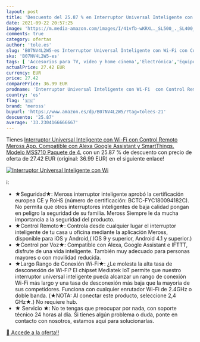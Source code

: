 ```yaml
---
layout: post
title: 'Descuento del 25.87 % en Interruptor Universal Inteligente con Wi'
date: 2021-09-22 20:57:25
image: 'https://m.media-amazon.com/images/I/41vfb-wKRXL._SL500_._SL400_.jpg'
comments: true
category: ofertas
author: 'tole.es'
slug: 'B07NV4L2W5-es Interruptor Universal Inteligente con Wi-Fi con Control...'
sku: 'B07NV4L2W5-es'
tags: [ 'Accesorios para TV, vídeo y home cinema','Electrónica','Equipos por satélite','Switch para equipos por satélite','TV, vídeo y home cinema','alexa','meross', ]
actualPrice: 27.42 EUR
currency: EUR
price: 27.42
comparePrice: 36.99 EUR
prodname: 'Interruptor Universal Inteligente con Wi-Fi  con Control Remoto Meross App. Compatible con Alexa  Google Assistant y SmartThings. Modelo MSS710  Paquete de 4.'
country: 'es'
flag: '🇪🇸'
brand: 'meross'
buyurl: 'https://www.amazon.es/dp/B07NV4L2W5/?tag=tolees-21'
descuento: '25.87'
average: '33.2304166666667'
---
```


Tienes [Interruptor Universal Inteligente con Wi-Fi  con Control Remoto Meross App. Compatible con Alexa  Google Assistant y SmartThings. Modelo MSS710  Paquete de 4.](https://www.amazon.es/dp/B07NV4L2W5/?tag=tolees-21) con un 25.87 % de descuento con precio de oferta de 27.42 EUR (original: 36.99 EUR) en el siguiente enlace!

[![Interruptor Universal Inteligente con Wi](https://m.media-amazon.com/images/I/41vfb-wKRXL._SL500_._SL400_.jpg)](https://www.amazon.es/dp/B07NV4L2W5/?tag=tolees-21)

ℹ️:

- ★Seguridad★: Meross interruptor inteligente aprobó la certificación europea CE y RoHS (número de certificación: BCTC-FYC180094182C). No permita que otros interruptores inteligentes de baja calidad pongan en peligro la seguridad de su familia. Meross Siempre le da mucha importancia a la seguridad del producto.
- ★Control Remoto★: Controla desde cualquier lugar el interruptor inteligente de tu casa u oficina mediante la aplicación Meross, disponible para iOS y Android,( IOS 9 y superior, Android 4.1 y superior.)
- ★Control por Voz★: Compatible con Alexa, Google Assistant e IFTTT, disfrute de una vida inteligente. También muy adecuado para personas mayores o con movilidad reducida.
- ★Largo Rango de Conexión Wi-Fi★: ¿Le molesta la alta tasa de desconexión de Wi-Fi? El chipset Mediatek IoT permite que nuestro interruptor universal inteligente pueda alcanzar un rango de conexión Wi-Fi más largo y una tasa de desconexión más baja que la mayoría de sus competidores. Funciona con cualquier enrutador Wi-Fi de 2.4GHz o doble banda. (★NOTA: Al conectar este producto, seleccione 2,4 GHz★.) No requiere hub.
- ★ Servicio ★: No te tengas que preocupar por nada, con soporte técnico 24 horas al día. Si tienes algún problema o duda, ponte en contacto con nosotros, estamos aquí para solucionarlas.

[🛒 Accede a la oferta!!](https://www.amazon.es/dp/B07NV4L2W5/?tag=tolees-21)
